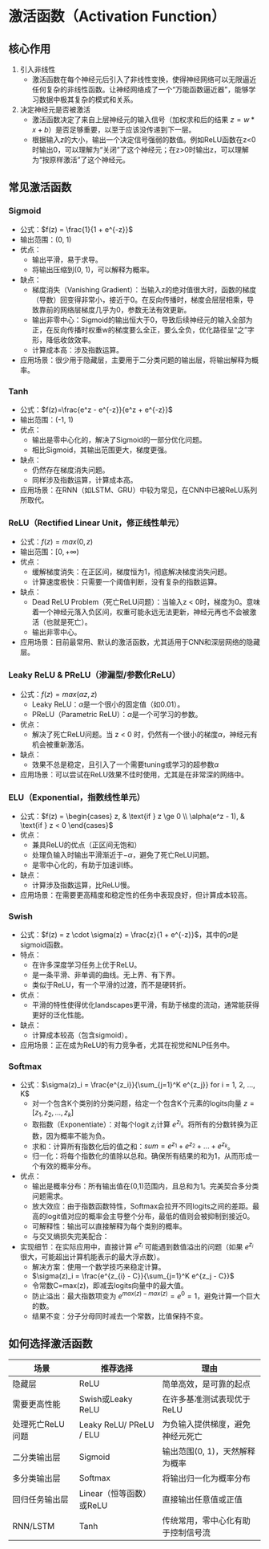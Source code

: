 # 激活函数（Activation Function）

## 核心作用

1. 引入非线性
    - 激活函数在每个神经元后引入了非线性变换，使得神经网络可以无限逼近任何复杂的非线性函数。让神经网络成了一个“万能函数逼近器”，能够学习数据中极其复杂的模式和关系。
2. 决定神经元是否被激活
    - 激活函数决定了来自上层神经元的输入信号（加权求和后的结果 $z = w * x + b$）是否足够重要，以至于应该没传递到下一层。
    - 根据输入$z$的大小，输出一个决定信号强弱的数值。例如ReLU函数在z<0时输出0，可以理解为“关闭”了这个神经元；在z>0时输出z，可以理解为“按原样激活”了这个神经元。

## 常见激活函数

### Sigmoid

- 公式：$f(z) = \frac{1}{1 + e^{-z}}$
- 输出范围：(0, 1)
- 优点：
  - 输出平滑，易于求导。
  - 将输出压缩到(0, 1)，可以解释为概率。
- 缺点：
  - 梯度消失（Vanishing Gradient）：当输入z的绝对值很大时，函数的梯度（导数）回变得非常小，接近于0。在反向传播时，梯度会层层相乘，导致靠前的网络层梯度几乎为0，参数无法有效更新。
  - 输出非零中心：Sigmoid的输出恒大于0，导致后续神经元的输入全部为正，在反向传播时权重w的梯度要么全正，要么全负，优化路径呈“之”字形，降低收敛效率。
  - 计算成本高：涉及指数运算。
- 应用场景：很少用于隐藏层，主要用于二分类问题的输出层，将输出解释为概率。

### Tanh

- 公式：$f(z)=\frac{e^z - e^{-z}}{e^z + e^{-z}}$
- 输出范围：(-1, 1)
- 优点：
  - 输出是零中心化的，解决了Sigmoid的一部分优化问题。
  - 相比Sigmoid，其输出范围更大，梯度更强。
- 缺点：
  - 仍然存在梯度消失问题。
  - 同样涉及指数运算，计算成本高。
- 应用场景：在RNN（如LSTM、GRU）中较为常见，在CNN中已被ReLU系列所取代。

### ReLU（Rectified Linear Unit，修正线性单元）

- 公式：$f(z) = max(0, z)$
- 输出范围：$[0, + \infty)$
- 优点：
  - 缓解梯度消失：在正区间，梯度恒为1，彻底解决梯度消失问题。
  - 计算速度极快：只需要一个阈值判断，没有复杂的指数运算。
- 缺点：
  - Dead ReLU Problem（死亡ReLU问题）：当输入z < 0时，梯度为0。意味着一个神经元落入负区间，权重可能永远无法更新，神经元再也不会被激活（也就是死亡）。
  - 输出非零中心。
- 应用场景：目前最常用、默认的激活函数，尤其适用于CNN和深层网络的隐藏层。

### Leaky ReLU & PReLU（渗漏型/参数化ReLU）

- 公式：$f(z) = max(\alpha z, z)$
  - Leaky ReLU：$\alpha$是一个很小的固定值（如0.01）。
  - PReLU（Parametric ReLU）：$\alpha$是一个可学习的参数。
- 优点：
  - 解决了死亡ReLU问题。当 z < 0 时，仍然有一个很小的梯度$\alpha$，神经元有机会被重新激活。
- 缺点：
  - 效果不总是稳定，且引入了一个需要tuning或学习的超参数$\alpha$
- 应用场景：可以尝试在ReLU效果不佳时使用，尤其是在非常深的网络中。

### ELU（Exponential，指数线性单元）

- 公式：$f(z) = \begin{cases}
    z, & \text{if } z \ge 0 \\
    \alpha(e^z - 1), & \text{if } z < 0
\end{cases}$
- 优点：
  - 兼具ReLU的优点（正区间无饱和）
  - 处理负输入时输出平滑渐近于$- \alpha$，避免了死亡ReLU问题。
  - 是零中心化的，有助于加速训练。
- 缺点：
  - 计算涉及指数运算，比ReLU慢。
- 应用场景：在需要更高精度和稳定性的任务中表现良好，但计算成本较高。

### Swish

- 公式：$f(z) = z \cdot \sigma(z) = \frac{z}{1 + e^{-z}}$，其中的$\sigma$是sigmoid函数。
- 特点：
  - 在许多深度学习任务上优于ReLU。
  - 是一条平滑、非单调的曲线。无上界、有下界。
  - 类似于ReLU，有一个平滑的过渡，而不是硬转折。
- 优点：
  - 平滑的特性使得优化landscapes更平滑，有助于梯度的流动，通常能获得更好的泛化性能。
- 缺点：
  - 计算成本较高（包含sigmoid）。
- 应用场景：正在成为ReLU的有力竞争者，尤其在视觉和NLP任务中。

### Softmax

- 公式：$\sigma(z)_i = \frac{e^{z_i}}{\sum_{j=1}^K e^{z_j}} for i = 1, 2, ..., K$
  - 对一个包含K个类别的分类问题，给定一个包含K个元素的logits向量 $z = [z_1, z_2, ..., z_k]$
  - 取指数（Exponentiate）：对每个logit $z_i$计算 $e^{z_i}$。将所有的分数转换为正数，因为概率不能为负。
  - 求和：计算所有指数化后的值之和：$sum = e^{z_1} + e^{z_2} + ... + e^{z_k}$。
  - 归一化：将每个指数化的值除以总和。确保所有结果的和为1，从而形成一个有效的概率分布。
- 优点：
  - 输出是概率分布：所有输出值在(0,1)范围内，且总和为1。完美契合多分类问题需求。
  - 放大效应：由于指数函数特性，Softmax会拉开不同logits之间的差距。最高的logit值对应的概率会主导整个分布，最低的值则会被抑制到接近0。
  - 可解释性：输出可以直接解释为每个类别的概率。
  - 与交叉熵损失完美配合：
- 实现细节：在实际应用中，直接计算 $e^{z_i}$ 可能遇到数值溢出的问题（如果 $e^{z_i}$ 很大，可能超出计算机能表示的最大浮点数）。
  - 解决方案：使用一个数学技巧来稳定计算。
  - $\sigma(z)_i = \frac{e^{z_{i} - C}}{\sum_{j=1}^K e^{z_j - C}}$
  - 令常数C=max(z)，即减去logits向量中的最大值。
  - 防止溢出：最大指数项变为 $e^{max(z) - max(z)} = e^0 = 1$，避免计算一个巨大的数。
  - 结果不变：分子分母同时减去一个常数，比值保持不变。

## 如何选择激活函数

|场景|推荐选择|理由|
|---|---|---|
|隐藏层|ReLU|简单高效，是可靠的起点|
|需要更高性能|Swish或Leaky ReLU|在许多基准测试表现优于ReLU|
|处理死亡ReLU问题|Leaky ReLU/ PReLU / ELU |为负输入提供梯度，避免神经元死亡|
|二分类输出层|Sigmoid|输出范围(0, 1)，天然解释为概率|
|多分类输出层|Softmax|将输出归一化为概率分布|
|回归任务输出层|Linear（恒等函数）或ReLU|直接输出任意值或正值|
|RNN/LSTM|Tanh|传统常用，零中心化有助于控制信号流|
